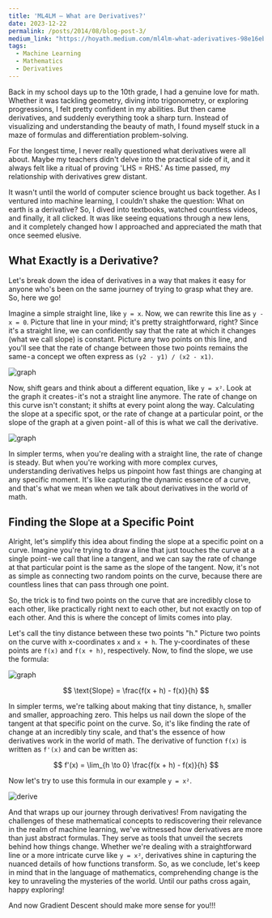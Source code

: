 ```yaml
---
title: 'ML4LM — What are Derivatives?'
date: 2023-12-22
permalink: /posts/2014/08/blog-post-3/
medium_link: "https://hoyath.medium.com/ml4lm-what-aderivatives-98e16eb13e3d"
tags:
  - Machine Learning
  - Mathematics
  - Derivatives
---
```


Back in my school days up to the 10th grade, I had a genuine love for math. Whether it was tackling geometry, diving into trigonometry, or exploring progressions, I felt pretty confident in my abilities. But then came derivatives, and suddenly everything took a sharp turn. Instead of visualizing and understanding the beauty of math, I found myself stuck in a maze of formulas and differentiation problem-solving.

For the longest time, I never really questioned what derivatives were all about. Maybe my teachers didn't delve into the practical side of it, and it always felt like a ritual of proving 'LHS = RHS.' As time passed, my relationship with derivatives grew distant.

It wasn't until the world of computer science brought us back together. As I ventured into machine learning, I couldn't shake the question: What on earth is a derivative? So, I dived into textbooks, watched countless videos, and finally, it all clicked. It was like seeing equations through a new lens, and it completely changed how I approached and appreciated the math that once seemed elusive.

## What Exactly is a Derivative?

Let's break down the idea of derivatives in a way that makes it easy for anyone who's been on the same journey of trying to grasp what they are. So, here we go!

Imagine a simple straight line, like `y = x`. Now, we can rewrite this line as `y - x = 0`. Picture that line in your mind; it's pretty straightforward, right? Since it's a straight line, we can confidently say that the rate at which it changes (what we call slope) is constant. Picture any two points on this line, and you'll see that the rate of change between those two points remains the same - a concept we often express as `(y2 - y1) / (x2 - x1)`.

![graph](https://cdn-images-1.medium.com/max/800/1*ahJiQpeL13vi7JGUCegXng.png)


Now, shift gears and think about a different equation, like `y = x²`. Look at the graph it creates - it's not a straight line anymore. The rate of change on this curve isn't constant; it shifts at every point along the way. Calculating the slope at a specific spot, or the rate of change at a particular point, or the slope of the graph at a given point - all of this is what we call the derivative.

![graph](https://cdn-images-1.medium.com/max/800/1*cCfpn_R-xLX9hYeFAZ6Y7Q.png)


In simpler terms, when you're dealing with a straight line, the rate of change is steady. But when you're working with more complex curves, understanding derivatives helps us pinpoint how fast things are changing at any specific moment. It's like capturing the dynamic essence of a curve, and that's what we mean when we talk about derivatives in the world of math.

## Finding the Slope at a Specific Point

Alright, let's simplify this idea about finding the slope at a specific point on a curve. Imagine you're trying to draw a line that just touches the curve at a single point - we call that line a tangent, and we can say the rate of change at that particular point is the same as the slope of the tangent. Now, it's not as simple as connecting two random points on the curve, because there are countless lines that can pass through one point.

So, the trick is to find two points on the curve that are incredibly close to each other, like practically right next to each other, but not exactly on top of each other. And this is where the concept of limits comes into play.

Let's call the tiny distance between these two points "h." Picture two points on the curve with x-coordinates `x` and `x + h`. The y-coordinates of these points are `f(x)` and `f(x + h)`, respectively. Now, to find the slope, we use the formula:

![graph](https://cdn-images-1.medium.com/max/800/1*drvj_W271WfPFy8aYAMu0g.png)

$$
\text{Slope} = \frac{f(x + h) - f(x)}{h}
$$

In simpler terms, we're talking about making that tiny distance, `h`, smaller and smaller, approaching zero. This helps us nail down the slope of the tangent at that specific point on the curve. So, it's like finding the rate of change at an incredibly tiny scale, and that's the essence of how derivatives work in the world of math. The derivative of function `f(x)` is written as `f'(x)` and can be written as:

$$
f'(x) = \lim_{h \to 0} \frac{f(x + h) - f(x)}{h}
$$

Now let's try to use this formula in our example `y = x²`.


![derive](https://cdn-images-1.medium.com/max/800/1*vPRsY2W7SOX0FeWex02aLw.png)

And that wraps up our journey through derivatives! From navigating the challenges of these mathematical concepts to rediscovering their relevance in the realm of machine learning, we've witnessed how derivatives are more than just abstract formulas. They serve as tools that unveil the secrets behind how things change. Whether we're dealing with a straightforward line or a more intricate curve like `y = x²`, derivatives shine in capturing the nuanced details of how functions transform. So, as we conclude, let's keep in mind that in the language of mathematics, comprehending change is the key to unraveling the mysteries of the world. Until our paths cross again, happy exploring!

And now Gradient Descent should make more sense for you!!!
